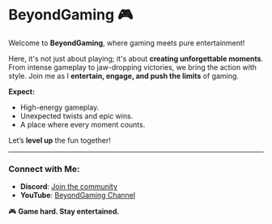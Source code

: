 # BeyondGaming 🎮

Welcome to **BeyondGaming**, where gaming meets pure entertainment! 

Here, it's not just about playing; it's about **creating unforgettable moments**. From intense gameplay to jaw-dropping victories, we bring the action with style. Join me as I **entertain, engage, and push the limits** of gaming.

**Expect:**
- High-energy gameplay.
- Unexpected twists and epic wins.
- A place where every moment counts.

Let’s **level up** the fun together!

---

### **Connect with Me:**
- **Discord**: [Join the community]([https://discord.com/invite/your-link](https://discord.gg/9fMyERBT5J))
- **YouTube**: [BeyondGaming Channel](https://www.youtube.com/channel/@BeyondGamingOfficial)

🎮 **Game hard. Stay entertained.**


